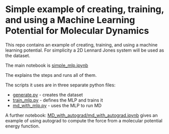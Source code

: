 # Simple example of creating, training, and using a Machine Learning Potential for Molecular Dynamics


This repo contains an example of creating, training, and using a machine learning potential. For simplicity a 2D Lennard Jones system will be used as the dataset. 

The main notebook is [simple_mlp.ipynb](simple_mlp.ipynb)

The explains the steps and runs all of them.


The scripts it uses are in three separate python files:

- [generate.py](generate.py) - creates the dataset
- [train_mlp.py](train_mlp.py) - defines the MLP and trains it
- [md_with_mlp.py](md_with_mlp.py) - uses the MLP to run MD


A further notebook: [MD_with_autograd/md_with_autograd.ipynb](/MD_with_autograd/md_with_autograd.ipynb)
gives an example of using autograd to compute the force from a molecular potential energy function.
